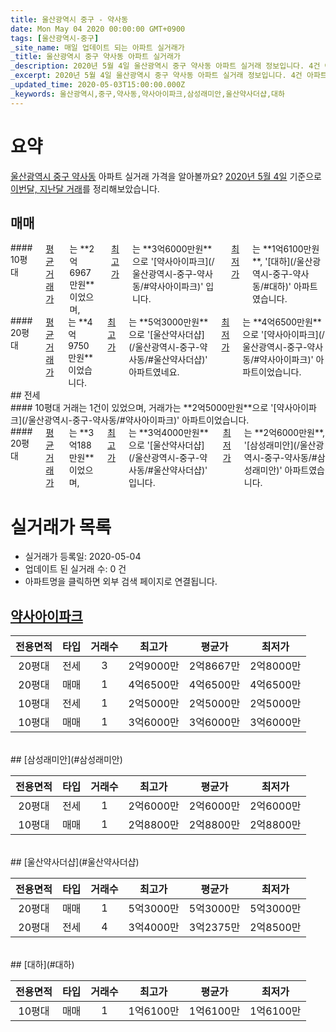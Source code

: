 ```yaml
---
title: 울산광역시 중구 - 약사동
date: Mon May 04 2020 00:00:00 GMT+0900
tags: [울산광역시-중구]
_site_name: 매일 업데이트 되는 아파트 실거래가
_title: 울산광역시 중구 약사동 아파트 실거래가
_description: 2020년 5월 4일 울산광역시 중구 약사동 아파트 실거래 정보입니다. 4건 아파트 정보가 있습니다.
_excerpt: 2020년 5월 4일 울산광역시 중구 약사동 아파트 실거래 정보입니다. 4건 아파트 정보가 있습니다.
_updated_time: 2020-05-03T15:00:00.000Z
_keywords: 울산광역시,중구,약사동,약사아이파크,삼성래미안,울산약사더샵,대하
---
```





# 요약
<ins>울산광역시 중구 약사동</ins> 아파트 실거래 가격을 알아볼까요? <ins>2020년 5월 4일</ins> 기준으로 <ins>이번달, 지난달 거래</ins>를 정리해보았습니다.

## 매매
<div class="container">
<div class="six columns" markdown="1">
#### 10평대
<ins>평균 거래가</ins>는 **2억6967만원**이었으며, <ins>최고가</ins>는 **3억6000만원**으로 '[약사아이파크](/울산광역시-중구-약사동/#약사아이파크)' 입니다. <ins>최저가</ins>는 **1억6100만원**, '[대하](/울산광역시-중구-약사동/#대하)' 아파트였습니다.
</div>
<div class="six columns" markdown="1">
#### 20평대
<ins>평균 거래가</ins>는 **4억9750만원**이었습니다. <ins>최고가</ins>는 **5억3000만원**으로 '[울산약사더샵](/울산광역시-중구-약사동/#울산약사더샵)' 아파트였네요. <ins>최저가</ins>는 **4억6500만원**으로 '[약사아이파크](/울산광역시-중구-약사동/#약사아이파크)' 아파트이었습니다.
</div>
</div>
## 전세
<div class="container">
<div class="six columns" markdown="1">
#### 10평대
거래는 1건이 있었으며, 거래가는 **2억5000만원**으로 '[약사아이파크](/울산광역시-중구-약사동/#약사아이파크)' 아파트이었습니다.
</div>
<div class="six columns" markdown="1">
#### 20평대
<ins>평균 거래가</ins>는 **3억188만원**이었으며, <ins>최고가</ins>는 **3억4000만원**으로 '[울산약사더샵](/울산광역시-중구-약사동/#울산약사더샵)' 입니다. <ins>최저가</ins>는 **2억6000만원**, '[삼성래미안](/울산광역시-중구-약사동/#삼성래미안)' 아파트였습니다.
</div>
</div>



# 실거래가 목록
- 실거래가 등록일: 2020-05-04
- 업데이트 된 실거래 수: 0 건
- 아파트명을 클릭하면 외부 검색 페이지로 연결됩니다.

## [약사아이파크](#약사아이파크)

|전용면적|타입|거래수|최고가|평균가|최저가|
|:---:|:---:|:---:|:---:|:---:|:---:|
|20평대|<span class="deal-type-2">전세</span>|3|2억9000만|2억8667만|2억8000만|
|20평대|<span class="deal-type-1">매매</span>|1|4억6500만|4억6500만|4억6500만|
|10평대|<span class="deal-type-2">전세</span>|1|2억5000만|2억5000만|2억5000만|
|10평대|<span class="deal-type-1">매매</span>|1|3억6000만|3억6000만|3억6000만|

<br/>
## [삼성래미안](#삼성래미안)

|전용면적|타입|거래수|최고가|평균가|최저가|
|:---:|:---:|:---:|:---:|:---:|:---:|
|20평대|<span class="deal-type-2">전세</span>|1|2억6000만|2억6000만|2억6000만|
|10평대|<span class="deal-type-1">매매</span>|1|2억8800만|2억8800만|2억8800만|

<br/>
## [울산약사더샵](#울산약사더샵)

|전용면적|타입|거래수|최고가|평균가|최저가|
|:---:|:---:|:---:|:---:|:---:|:---:|
|20평대|<span class="deal-type-1">매매</span>|1|5억3000만|5억3000만|5억3000만|
|20평대|<span class="deal-type-2">전세</span>|4|3억4000만|3억2375만|2억8500만|

<br/>
## [대하](#대하)

|전용면적|타입|거래수|최고가|평균가|최저가|
|:---:|:---:|:---:|:---:|:---:|:---:|
|10평대|<span class="deal-type-1">매매</span>|1|1억6100만|1억6100만|1억6100만|

<br/>



